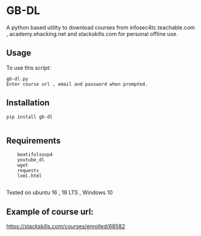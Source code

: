 # GB-DL
A python based utility to download courses from infosec4tc.teachable.com , academy.ehacking.net and stackskills.com for personal offline use.

## Usage
To use this script:
```
gb-dl.py
Enter course url , email and password when prompted.
```
## Installation
``` 
pip install gb-dl
 
```
    
## Requirements
``` 
    beatifulsoup4
    youtube_dl
    wget
    requests
    lxml.html
    
```

Tested on ubuntu 16 , 18 LTS , Windows 10

## Example of course url:
https://stackskills.com/courses/enrolled/68582
